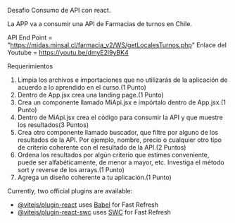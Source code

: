 Desafio Consumo de API con react.

La APP va a consumir una API de Farmacias de turnos en Chile.
 
API
End Point = "https://midas.minsal.cl/farmacia_v2/WS/getLocalesTurnos.php"
Enlace del Youtube = https://youtu.be/dmyE2l9yBK4

Requerimientos

1. Limpia los archivos e importaciones que no utilizarás de la aplicación de acuerdo a lo aprendido en el curso.(1 Punto)
2. Dentro de App.jsx crea una landing page.(1 Punto)
3. Crea un componente llamado MiApi.jsx e impórtalo dentro de App.jsx.(1 Punto)
4. Dentro de MiApi.jsx crea el código para consumir la API y que muestre los resultados(3 Puntos)
5. Crea otro componente llamado buscador, que filtre por alguno de los resultados de la
   API. Por ejemplo, nombre, precio o cualquier otro tipo de criterio coherente con el
   resultado de la API.(2 Puntos)
6. Ordena los resultados por algún criterio que estimes conveniente, puede ser
   alfabéticamente, de menor a mayor, etc. Investiga el método sort y reverse de los
   arrays.(1 Punto)
7. Agrega un diseño coherente a tu aplicación.(1 Punto)

Currently, two official plugins are available:

- [@vitejs/plugin-react](https://github.com/vitejs/vite-plugin-react/blob/main/packages/plugin-react/README.md) uses [Babel](https://babeljs.io/) for Fast Refresh
- [@vitejs/plugin-react-swc](https://github.com/vitejs/vite-plugin-react-swc) uses [SWC](https://swc.rs/) for Fast Refresh
